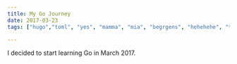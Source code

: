 ```yaml
---
title: My Go Journey
date: 2017-03-23
tags: ["hugo","toml", "yes", "mamma", "mia", "begrgens", "hehehehe", "trump", "bump"]

---
```

I decided to start learning Go in March 2017.
